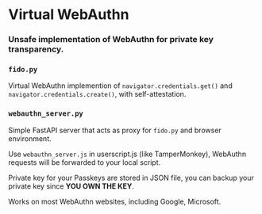 # Virtual WebAuthn

### Unsafe implementation of WebAuthn for private key transparency.

### `fido.py`

Virtual WebAuthn implemention of `navigator.credentials.get()` and `navigator.credentials.create()`, with self-attestation.

### `webauthn_server.py`

Simple FastAPI server that acts as proxy for `fido.py` and browser environment.

Use `webauthn_server.js` in userscript.js (like TamperMonkey), WebAuthn requests will be forwarded to your local script.



Private key for your Passkeys are stored in JSON file, you can backup your private key since **YOU OWN THE KEY**.

Works on most WebAuthn websites, including Google, Microsoft.